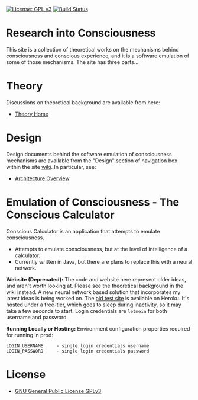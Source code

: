[![License: GPL v3](https://img.shields.io/badge/License-GPLv3-blue.svg)](https://www.gnu.org/licenses/gpl-3.0)
[![Build Status](https://travis-ci.com/toaomalkster/conscious-calculator.svg?branch=master)](https://travis-ci.com/toaomalkster/conscious-calculator)

# Research into Consciousness
This site is a collection of theoretical works on the mechanisms behind consciousness and conscious experience, and it is a software emulation of some of those mechanisms.
The site has three parts...


# Theory
Discussions on theoretical background are available from here:
* [Theory Home](https://github.com/toaomalkster/conscious-calculator/wiki/Theory-Home)


# Design
Design documents behind the software emulation of consciousness mechanisms are available from the "Design" section of navigation box within the site [wiki](https://github.com/toaomalkster/conscious-calculator/wiki). In particular, see:
* [Architecture Overview](https://github.com/toaomalkster/conscious-calculator/wiki/Architecture-Overview)


# Emulation of Consciousness - The Conscious Calculator
Conscious Calculator is an application that attempts to emulate consciousness.
* Attempts to emulate consciousness, but at the level of intelligence of a calculator.
* Currently written in Java, but there are plans to replace this with a neural network.

**Website (Deprecated):**
The code and website here represent older ideas, and aren't worth looking at. Please see the theoretical background in the wiki instead. A new neural network based solution that incorporates my latest ideas is being worked on. The [old test site](https://conscious-calculator.herokuapp.com) is available on Heroku. It's hosted under a free-tier, which goes to sleep during inactivity, so it may take a few seconds to start. Login credentials are `letmein` for both username and password.

**Running Locally or Hosting:**
Environment configuration properties required for running in prod:

    LOGIN_USERNAME     - single login credentials username
    LOGIN_PASSWORD     - single login credentials password


# License
* [GNU General Public License GPLv3](https://www.gnu.org/licenses/gpl-3.0.en.html)
